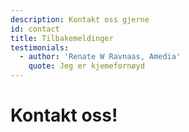 ```yaml
---
description: Kontakt oss gjerne
id: contact
title: Tilbakemeldinger
testimonials:
  - author: 'Renate W Ravnaas, Amedia'
    quote: Jeg er kjemefornøyd
---
```

# Kontakt oss!

